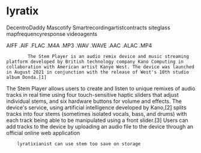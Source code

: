 # lyratix
DecentroDaddy
Mascotify
Smartrecordingartistcontracts
siteglass
mapfrequencyresponse
videoagents

AIFF .AIF .FLAC .M4A .MP3 .WAV .WAVE .AAC .ALAC .MP4

            The Stem Player is an audio remix device and music streaming platform developed by British technology company Kano Computing in collaboration with American artist Kanye West. The device was launched in August 2021 in conjunction with the release of West's 10th studio album Donda.[1]

The Stem Player allows users to create and listen to unique remixes of audio tracks in real time using four touch-sensitive haptic sliders that adjust individual stems, and six hardware buttons for volume and effects. The device's service, using artificial intelligence developed by Kano,[2] splits tracks into four stems (sometimes      isolated vocals, bass, and drums) with each track being able to be manipulated using a front slider.[3] Users can add tracks to the device by uploading an audio file to           the device through an official online web application

        lyratixianist can use stem too save on storage
